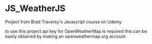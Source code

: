 # JS_WeatherJS

Project from Brad Traversy's Javascript course on Udemy

to use this project api key for OpenWeatherMap is required
this can be easily obtained by making an openweathermap.org account
